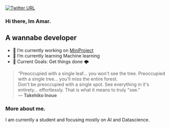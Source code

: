 [![Twitter URL](https://img.shields.io/twitter/follow/Amar65266)](https://twitter.com/Amar65266)

### Hi there, Im Amar.

## A wannabe developer
- 🔭 I’m currently working on [MiniProject](https://github.com/Amar033/Miniproj_s5)
- 🌱 I’m currently learning Machine learning
- 🦩 Current Goals: Get things done 🌩️

>“Preoccupied with a single leaf... you won't see the tree. Preoccupied with a single tree... you'll miss the entire forest.<br> Don't be preoccupied with a single spot. See everything in it's entirety... effortlessly. That is what it means to truly "see.”<br>― **Takehiko Inoue**

### More about me.
  I am currently a student and focusing  mostly on AI and Datascience.
  


